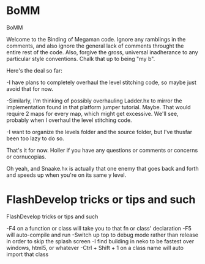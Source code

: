# BoMM
BoMM

Welcome to the Binding of Megaman code. 
Ignore any ramblings in the comments, and also ignore the general lack of comments throught the entire rest of the code. Also, forgive the gross, universal inadherance to any particular style conventions. Chalk that up to being "my b".


Here's the deal so far:

-I have plans to completely overhaul the level stitching code, so maybe just avoid that for now.

-Similarly, I'm thinking of possibly overhauling Ladder.hx to mirror the implementation found in that platform jumper tutorial. Maybe. That would require 2 maps for every map, which might get excessive. We'll see, probably when I overhaul the level stitching code.

-I want to organize the levels folder and the source folder, but I've thusfar been too lazy to do so. 


That's it for now. Holler if you have any questions or comments or concerns or cornucopias.


Oh yeah, and Snaake.hx is actually that one enemy that goes back and forth and speeds up when you're on its same y level.

# FlashDevelop tricks or tips and such
FlashDevelop tricks or tips and such

-F4 on a function or class will take you to that fn or class' declaration
-F5 will auto-compile and run
-Switch up top to debug mode rather than release in order to skip the splash screen
-I find building in neko to be fastest over windows, html5, or whatever
-Ctrl + Shift + 1 on a class name will auto import that class
